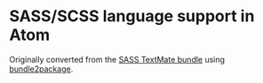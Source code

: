 # SASS/SCSS language support in Atom

Originally converted from the [SASS TextMate bundle](https://github.com/alexsancho/SASS.tmbundle)
using [bundle2package](https://github.com/atom/bundle2package).
